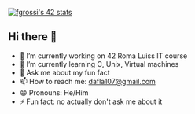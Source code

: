 [![fgrossi's 42 stats](https://badge42.vercel.app/api/v2/cl2p9nrdq006809kxlac8prrc/stats?cursusId=21&coalitionId=125)](https://github.com/JaeSeoKim/badge42)
## Hi there 👋

- 🔭 I’m currently working on 42 Roma Luiss IT course
- 🌱 I’m currently learning C, Unix, Virtual machines
- 💬 Ask me about my fun fact
- 📫 How to reach me: dafla107@gmail.com
- 😄 Pronouns: He/Him
- ⚡ Fun fact: no actually don't ask me about it
